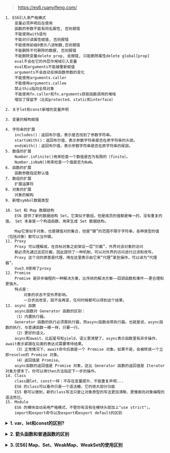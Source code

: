 > https://es6.ruanyifeng.com/
``` ES6 更新内容
1. ES6引入来严格模式
    变量必须声明后在使用
    函数的参数不能有同名属性, 否则报错
    不能使用with语句
    不能对只读属性赋值, 否则报错
    不能使用前缀0表示八进制数,否则报错
    不能删除不可删除的数据, 否则报错
    不能删除变量delete prop, 会报错, 只能删除属性delete global[prop]
    eval不会在它的外层作用域引入变量
    eval和arguments不能被重新赋值
    arguments不会自动反映函数参数的变化
    不能使用arguments.caller
    不能使用arguments.callee
    禁止this指向全局对象
    不能使用fn.caller和fn.arguments获取函数调用的堆栈 
    增加了保留字（比如protected、static和interface）

2. 关于let和const新增的变量声明

3. 变量的解构赋值

4. 字符串的扩展
    includes()：返回布尔值，表示是否找到了参数字符串。
    startsWith()：返回布尔值，表示参数字符串是否在原字符串的头部。
    endsWith()：返回布尔值，表示参数字符串是否在原字符串的尾部。
5. 数值的扩展
    Number.isFinite()用来检查一个数值是否为有限的（finite）。
    Number.isNaN()用来检查一个值是否为NaN。
6. 函数的扩展
    函数参数指定默认值
7. 数组的扩展
    扩展运算符
8. 对象的扩展
    对象的解构
9. 新增symbol数据类型

10. Set 和 Map 数据结构 
    ES6 提供了新的数据结构 Set。它类似于数组，但是成员的值都是唯一的，没有重复的值。 Set 本身是一个构造函数，用来生成 Set 数据结构。

    Map它类似于对象，也是键值对的集合，但是“键”的范围不限于字符串，各种类型的值（包括对象）都可以当作键。
11. Proxy
    Proxy 可以理解成，在目标对象之前架设一层“拦截”，外界对该对象的访问
    都必须先通过这层拦截，因此提供了一种机制，可以对外界的访问进行过滤和改写。
    Proxy 这个词的原意是代理，用在这里表示由它来“代理”某些操作，可以译为“代理器”。
    Vue3.0使用了proxy
12. Promise
    Promise 是异步编程的一种解决方案，比传统的解决方案——回调函数和事件——更合理和更强大。
    特点是：
        对象的状态不受外界影响。
        一旦状态改变，就不会再变，任何时候都可以得到这个结果。
13. async 函数 
    async函数对 Generator 函数的区别：
    （1）内置执行器。
    Generator 函数的执行必须靠执行器，而async函数自带执行器。也就是说，async函数的执行，与普通函数一模一样，只要一行。
    （2）更好的语义。
    async和await，比起星号和yield，语义更清楚了。async表示函数里有异步操作，await表示紧跟在后面的表达式需要等待结果。
    （3）正常情况下，await命令后面是一个 Promise 对象。如果不是，会被转成一个立即resolve的 Promise 对象。
    （4）返回值是 Promise。
    async函数的返回值是 Promise 对象，这比 Generator 函数的返回值是 Iterator 对象方便多了。你可以用then方法指定下一步的操作。
14. Class 
    class跟let、const一样：不存在变量提升、不能重复声明...
    ES6 的class可以看作只是一个语法糖，它的绝大部分功能
    ES5 都可以做到，新的class写法只是让对象原型的写法更加清晰、更像面向对象编程的语法而已。
15. Module
    ES6 的模块自动采用严格模式，不管你有没有在模块头部加上"use strict";。
    import和export命令以及export和export default的区别
```

<b><details><summary>1. var、let和const的区别? </summary></b>
参考答案：

    - 变量提升：暂时性死区
        - var 存在变量提升 可以在声明前调用 值为undefined
        - let const 不存在变量提升 所声明的变量都要在声明后使用
        ```
        // var
        console.log(a)  // undefined
        var a = 10

        // let 
        console.log(b)  // Cannot access 'b' before initialization
        let b = 10

        // const
        console.log(c)  // Cannot access 'c' before initialization
        const c = 10
        ```
  - 重复声明
    - var 可以重复声明不会报错
    - let、const重复声明会报错
  - 块级作用域
    - var 没有
    - let、const 存在块级作用域
  - 修改变量
    - var、let可以修改变量
    - const 声明之后不能修改，const不能声明为null的变量、引用类型的属性值可以修改
</details>

<b><details><summary>2. 箭头函数和普通函数的区别 </summary></b>
参考：
- 1、函数体内的 this 对象，就是定义时所在的对象，而不是使用时所在的对象。
- 2、不可以使用 arguments 对象，该对象在函数体内不存在。如果要用，可以用 rest 参数代替。
- 3、不可以使用 yield 命令，因此箭头函数不能用作 Generator 函数。
- 4、不可以使用 new 命令，因为：
   没有自己的 this，无法调用 call，apply。
   没有 prototype 属性 ，而 new 命令在执行时需要将构造函数的 prototype 赋值给新的对象的 __proto__
</details>

<b><details><summary>3. [ES6] Map、Set、WeakMap、WeakSet的使用区别</summary></b>
```
Map
Set
```
</details>
